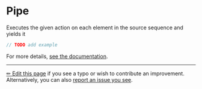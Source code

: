 # Pipe

Executes the given action on each element in the source sequence and yields it

```c# --destination-file ../code/Program.cs --region statements --project ../code/TryMoreLinq.csproj
// TODO add example
```

For more details, [see the documentation][doc].

---

[&#x270F; Edit this page][edit] if you see a typo or wish to contribute an
improvement. Alternatively, you can also [report an issue you see][issue].


[edit]: https://github.com/morelinq/try/edit/master/pipe.md
[issue]: https://github.com/morelinq/try/issues/new?title=Pipe
[doc]: https://morelinq.github.io/3.1/ref/api/html/M_MoreLinq_MoreEnumerable_Pipe__1.htm
